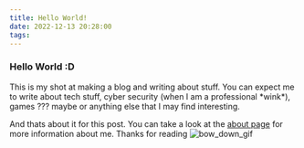 ```yaml
---
title: Hello World!
date: 2022-12-13 20:28:00
tags:
---
```

### Hello World :D
This is my shot at making a blog and writing about stuff. You can expect me to write about tech stuff, cyber security (when I am a professional \*wink*), games ??? maybe or anything else that I may find interesting.

And thats about it for this post. You can take a look at the [about page](/about) for more information about me.
Thanks for reading ![bow_down_gif](https://media.tenor.com/dI7PKF421EgAAAAd/thank-you-bow.gif)
